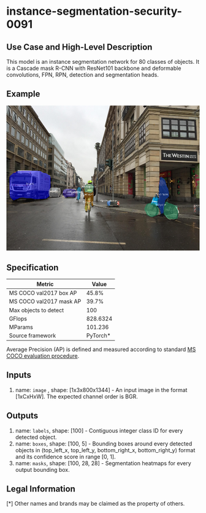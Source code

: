 # instance-segmentation-security-0091

## Use Case and High-Level Description

This model is an instance segmentation network for 80 classes of objects.
It is a Cascade mask R-CNN with ResNet101 backbone and deformable convolutions,
FPN, RPN, detection and segmentation heads.

## Example

![](./instance-segmentation-security-0091.png)

## Specification

| Metric                          | Value                                     |
|---------------------------------|-------------------------------------------|
| MS COCO val2017 box AP          | 45.8%                                     |
| MS COCO val2017 mask AP         | 39.7%                                     |
| Max objects to detect           | 100                                       |
| GFlops                          | 828.6324                                  |
| MParams                         | 101.236                                   |
| Source framework                | PyTorch\*                                 |

Average Precision (AP) is defined and measured according to standard
[MS COCO evaluation procedure](http://cocodataset.org/#detection-eval).

## Inputs

1.	name: `image` , shape: [1x3x800x1344] - An input image in the format
    [1xCxHxW]. The expected channel order is BGR.

## Outputs

1.	name: `labels`, shape: [100] - Contiguous integer class ID for every
    detected object.
2.	name: `boxes`, shape: [100, 5] - Bounding boxes around every detected objects
    in (top_left_x, top_left_y, bottom_right_x, bottom_right_y) format and its
    confidence score in range [0, 1].
3.	name: `masks`, shape: [100, 28, 28] - Segmentation heatmaps for every output
    bounding box.

## Legal Information
[*] Other names and brands may be claimed as the property of others.
